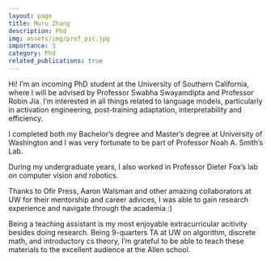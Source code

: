 ```yaml
---
layout: page
title: Muru Zhang
description: Phd
img: assets/img/prof_pic.jpg
importance: 3
category: Phd
related_publications: true
---
```



Hi! I’m an incoming PhD student at the University of Southern California, where I will be advised by Professor Swabha Swayamdipta and Professor Robin Jia. I’m interested in all things related to language models, particularly in activation engineering, post-training adaptation, interpretability and efficiency.

I completed both my Bachelor’s degree and Master’s degree at University of Washington and I was very fortunate to be part of Professor Noah A. Smith’s Lab.

During my undergraduate years, I also worked in Professor Dieter Fox’s lab on computer vision and robotics.

Thanks to Ofir Press, Aaron Walsman and other amazing collaborators at UW for their mentorship and career advices, I was able to gain research experience and navigate through the academia :)

Being a teaching assistant is my most enjoyable extracurricular acitivity besides doing research. Being 9-quarters TA at UW on algorithm, discrete math, and introductory cs theory, I’m grateful to be able to teach these materials to the excellent audience at the Allen school.